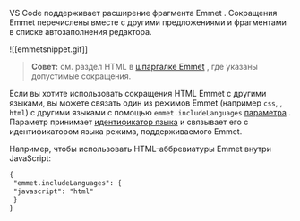 VS Code поддерживает расширение фрагмента Emmet . Сокращения Emmet перечислены вместе с другими предложениями и фрагментами в списке автозаполнения редактора.

![[emmetsnippet.gif]]

> **Совет:** см. раздел HTML в [шпаргалке Emmet](https://docs.emmet.io/cheat-sheet/) , где указаны допустимые сокращения.

Если вы хотите использовать сокращения HTML Emmet с другими языками, вы можете связать один из режимов Emmet (например `css`, , `html`) с другими языками с помощью `emmet.includeLanguages` [параметра](https://code-visualstudio-com.translate.goog/docs/getstarted/settings?_x_tr_sl=en&_x_tr_tl=ru&_x_tr_hl=ru&_x_tr_pto=wapp) . Параметр принимает [идентификатор языка](https://code-visualstudio-com.translate.goog/docs/languages/overview?_x_tr_sl=en&_x_tr_tl=ru&_x_tr_hl=ru&_x_tr_pto=wapp#_language-identifier) и связывает его с идентификатором языка режима, поддерживаемого Emmet.

Например, чтобы использовать HTML-аббревиатуры Emmet внутри JavaScript:
```html
{
 "emmet.includeLanguages": {
 "javascript": "html"
 }
}
```